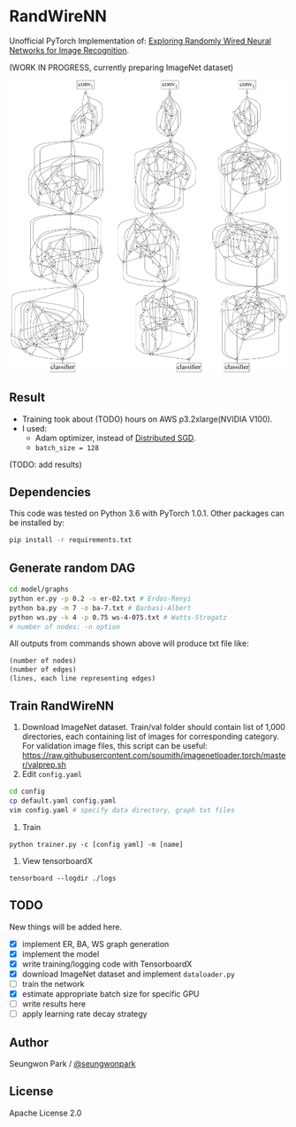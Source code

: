 # RandWireNN
Unofficial PyTorch Implementation of:
[Exploring Randomly Wired Neural Networks for Image Recognition](https://arxiv.org/abs/1904.01569).

(WORK IN PROGRESS, currently preparing ImageNet dataset)

![](./assets/teaser.png)

## Result

- Training took about (TODO) hours on AWS p3.2xlarge(NVIDIA V100).
- I used:
  - Adam optimizer, instead of [Distributed SGD](https://arxiv.org/abs/1706.02677).
  - `batch_size = 128`

(TODO: add results)

## Dependencies

This code was tested on Python 3.6 with PyTorch 1.0.1. Other packages can be installed by:
```bash
pip install -r requirements.txt
```

## Generate random DAG

```bash
cd model/graphs
python er.py -p 0.2 -o er-02.txt # Erdos-Renyi
python ba.py -m 7 -o ba-7.txt # Barbasi-Albert
python ws.py -k 4 -p 0.75 ws-4-075.txt # Watts-Strogatz
# number of nodes: -n option
```

All outputs from commands shown above will produce txt file like:
```
(number of nodes)
(number of edges)
(lines, each line representing edges)
```

## Train RandWireNN

1. Download ImageNet dataset. Train/val folder should contain list of 1,000 directories, each containing list of images for corresponding category. For validation image files, this script can be useful: https://raw.githubusercontent.com/soumith/imagenetloader.torch/master/valprep.sh
1. Edit `config.yaml`
  ```bash
  cd config
  cp default.yaml config.yaml
  vim config.yaml # specify data directory, graph txt files
  ```
1. Train
  ```
  python trainer.py -c [config yaml] -m [name]
  ```
1. View tensorboardX
  ```
  tensorboard --logdir ./logs
  ```

## TODO

New things will be added here.

- [x] implement ER, BA, WS graph generation
- [x] implement the model
- [x] write training/logging code with TensorboardX
- [x] download ImageNet dataset and implement `dataloader.py`
- [ ] train the network
- [x] estimate appropriate batch size for specific GPU
- [ ] write results here
- [ ] apply learning rate decay strategy

## Author

Seungwon Park / [@seungwonpark](http://swpark.me)

## License

Apache License 2.0
